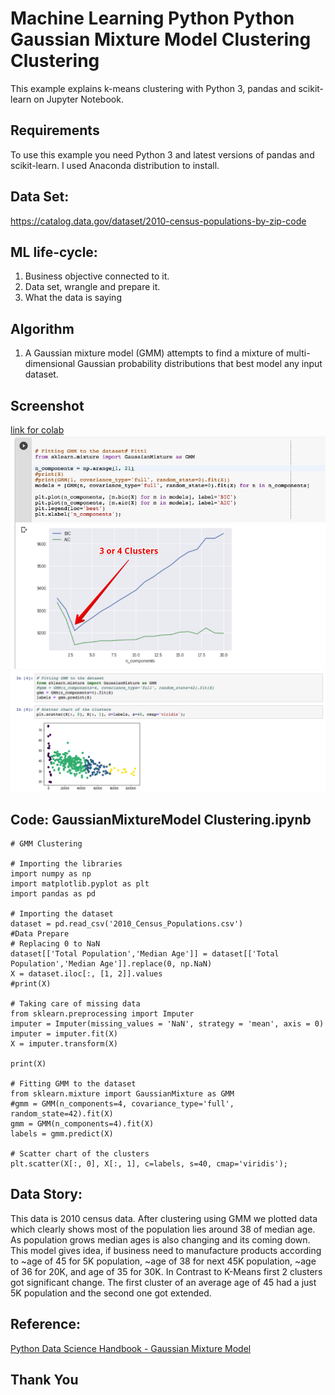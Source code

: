 # Machine Learning Python Python Gaussian Mixture Model Clustering Clustering

This example explains k-means clustering with Python 3, pandas and scikit-learn on Jupyter Notebook.
## Requirements
To use this example you need Python 3 and latest versions of pandas and scikit-learn. I used Anaconda distribution to install.

## Data Set:
https://catalog.data.gov/dataset/2010-census-populations-by-zip-code

## ML life-cycle:
1.	Business objective connected to it.
2.	Data set, wrangle and prepare it.
3.	What the data is saying

## Algorithm
1.	A Gaussian mixture model (GMM) attempts to find a mixture of multi-dimensional Gaussian probability distributions that best model any input dataset.

## Screenshot</br>
[link for colab](https://colab.research.google.com/drive/1vbZ0Zb5NLKv4bGlKYVZg8ODFf_ZlUt7D#scrollTo=I-LKmGBsAaGY)
<img src="images/clusters.png">
<img src="images/GaussianMixtureModel Clustering 2018-09-02 14-55-22.png">

## Code: GaussianMixtureModel Clustering.ipynb
```
# GMM Clustering

# Importing the libraries
import numpy as np
import matplotlib.pyplot as plt
import pandas as pd

# Importing the dataset
dataset = pd.read_csv('2010_Census_Populations.csv')
#Data Prepare
# Replacing 0 to NaN
dataset[['Total Population','Median Age']] = dataset[['Total Population','Median Age']].replace(0, np.NaN)
X = dataset.iloc[:, [1, 2]].values
#print(X)

# Taking care of missing data
from sklearn.preprocessing import Imputer
imputer = Imputer(missing_values = 'NaN', strategy = 'mean', axis = 0)
imputer = imputer.fit(X)
X = imputer.transform(X)

print(X)

# Fitting GMM to the dataset
from sklearn.mixture import GaussianMixture as GMM
#gmm = GMM(n_components=4, covariance_type='full', random_state=42).fit(X)
gmm = GMM(n_components=4).fit(X)
labels = gmm.predict(X)

# Scatter chart of the clusters
plt.scatter(X[:, 0], X[:, 1], c=labels, s=40, cmap='viridis');
```
## Data Story:
This data is 2010 census data. After clustering using GMM we plotted data which clearly shows most of the population lies around 38 of median age. As population grows median ages is also changing and its coming down. This model gives idea, if business need to manufacture products according to ~age of 45 for 5K population, ~age of 38 for next 45K population, ~age of 36 for 20K, and age of 35 for 30K.
In Contrast to K-Means first 2 clusters got significant change. The first cluster of an average age of 45 had a just 5K population and the second one got extended.
## Reference:
[Python Data Science Handbook - Gaussian Mixture Model](https://colab.research.google.com/github/jakevdp/PythonDataScienceHandbook/blob/master/notebooks/05.12-Gaussian-Mixtures.ipynb)

## Thank You

